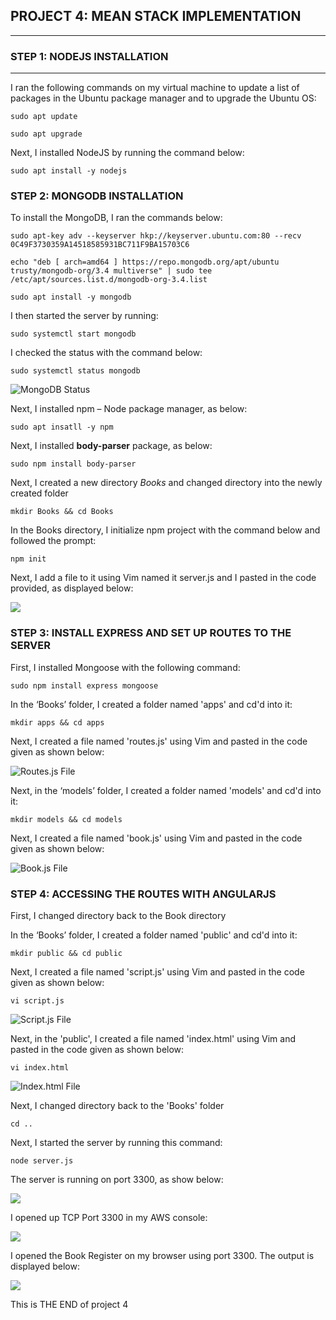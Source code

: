 ## PROJECT 4: MEAN STACK IMPLEMENTATION

___
### **STEP 1: NODEJS INSTALLATION**
___


I ran the following commands on my virtual machine to update a list of packages in the Ubuntu package manager and to upgrade the Ubuntu OS:

`sudo apt update`

`sudo apt upgrade`


Next, I installed NodeJS by running the command below:

`sudo apt install -y nodejs`



### **STEP 2: MONGODB INSTALLATION**

To install the MongoDB, I ran the commands below:

`sudo apt-key adv --keyserver hkp://keyserver.ubuntu.com:80 --recv 0C49F3730359A14518585931BC711F9BA15703C6`


`echo "deb [ arch=amd64 ] https://repo.mongodb.org/apt/ubuntu trusty/mongodb-org/3.4 multiverse" | sudo tee /etc/apt/sources.list.d/mongodb-org-3.4.list`


`sudo apt install -y mongodb`


I then started the server by running:


`sudo systemctl start mongodb`


I checked the status with the command below:

`sudo systemctl status mongodb`

![MongoDB Status](./images/mongodb_running.PNG "MongoDB Status")



Next, I installed npm – Node package manager, as below:

`sudo apt insatll -y npm`


Next, I installed **body-parser** package, as below:

`sudo npm install body-parser`

Next, I created a new directory *Books* and changed directory into the newly created folder

`mkdir Books && cd Books`

In the Books directory, I initialize npm project with the command below and followed the prompt:

`npm init`

Next, I add a file to it using Vim named it server.js and I pasted in the code provided, as displayed below:

![](./images/server_js.PNG)




### STEP 3: INSTALL EXPRESS AND SET UP ROUTES TO THE SERVER

First, I installed Mongoose with the following command:

`sudo npm install express mongoose`


In the ‘Books’ folder, I created a folder named 'apps' and cd'd into it:

`mkdir apps && cd apps`

Next, I created a file named 'routes.js' using Vim and pasted in the code given as shown below:

![Routes.js File](./images/routes_js.PNG "Routes.js File")


Next, in the ‘models’ folder, I created a folder named 'models' and cd'd into it:

`mkdir models && cd models`

Next, I created a file named 'book.js' using Vim and pasted in the code given as shown below:

![Book.js File](./images/book_js.PNG "Book.js File")


### STEP 4: ACCESSING THE ROUTES WITH ANGULARJS

First, I changed directory back to the Book directory

In the ‘Books’ folder, I created a folder named 'public' and cd'd into it:

`mkdir public && cd public`

Next, I created a file named 'script.js' using Vim and pasted in the code given as shown below:

`vi script.js`

![Script.js File](./images/script_js.PNG "Script.js File")

Next, in the 'public', I created a file named 'index.html' using Vim and pasted in the code given as shown below:

`vi index.html`

![Index.html File](./images/index_html.PNG "Index.html File")

Next, I changed directory back to the 'Books' folder

`cd ..`

Next, I started the server by running this command:

`node server.js`

The server is running on port 3300, as show below:

![](./images/server_running.PNG)

I opened up TCP Port 3300 in my AWS console:

![](./images/port_3300.PNG)

I opened the Book Register on my browser using port 3300. The output is displayed below:

![](./images/browers_port3300.PNG)


This is THE END of project 4